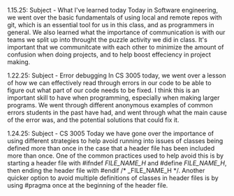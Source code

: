 1.15.25: Subject - What I've learned today
    Today in Software engineering, we went over the basic fundamentals of using local and remote repos with git, which is an essential tool for us in this class, and as programmers in general. We also learned what the importance of communication is with our teams we split up into throught the puzzle activity we did in class. It's important that we communitcate with each other to minimize the amount of confusion when doing projects, and to help boost effeciency in project making.

1.22.25: Subject - Error debugging
    In CS 3005 today, we went over a lesson of how we can effectively read through errors in our code to be able to figure out what part of our code needs to be fixed. I think this is an important skill to have when programming, especially when making larger programs. We went through different anonymous examples of common errors students in the past have had, and went through what the main cause of the error was, and the potential solutions that could fix it.

1.24.25: Subject - CS 3005
    Today we have gone over the importance of using different strategies to help avoid running into issues of classes being defined more than once in the case that a header file has been included more than once. One of the common practices used to help avoid this is by starting a header file with #ifndef _FILE_NAME_H_ and #define _FILE_NAME_H_, then ending the header file with #endif /* _FILE_NAME_H */. Another quicker option to avoid multiple definitions of classes in header files is by using #pragma once at the beginning of the header file.